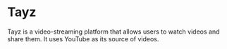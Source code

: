 # Tayz

Tayz is a video-streaming platform that allows users to watch videos and share them.
It uses YouTube as its source of videos.